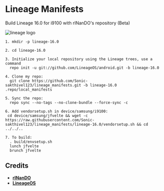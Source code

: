# Lineage Manifests
Build Lineage 16.0 for i9100 with rINanDO's repository (Beta)

![lineage logo](https://github.com/linusdan/local_manifests/raw/lineage-16.0/lineage.png)


```
1. mkdir -p lineage-16.0

2. cd lineage-16.0

3. Initialize your local repository using the Lineage trees, use a command
  repo init -u git://github.com/LineageOS/android.git -b lineage-16.0

4. Clone my repo:
  git clone https://github.com/Sonic-sakthivel123/lineage_manifests.git -b lineage-16.0 .repo/local_manifests

5. Sync the repo:
  repo sync --no-tags --no-clone-bundle --force-sync -c

6. Add vendorsetup.sh in device/samsung/i9100:
 cd device/samsung/jfvelte && wget -c https://raw.githubusercontent.com/Sonic-sakthivel123/lineage_manifests/lineage-16.0/vendorsetup.sh && cd ../../..

7. To build:
  . build/envsetup.sh
  lunch jfvelte
  brunch jfvelte
```


Credits
-------
* [**rINanDO**](https://github.com/rINanDO)
* [**LineageOS**](https://github.com/LineageOS)
